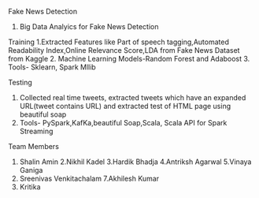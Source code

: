 Fake News Detection

1. Big Data Analyics for Fake News Detection

Training
1.Extracted Features like Part of speech tagging,Automated Readability Index,Online Relevance Score,LDA from Fake News Dataset from Kaggle
2. Machine Learning Models-Random Forest and Adaboost
3. Tools- Sklearn, Spark Mllib

Testing
1. Collected real time tweets, extracted tweets which have an expanded URL(tweet contains URL) and extracted test of HTML page using beautiful soap
2. Tools- PySpark,KafKa,beautiful Soap,Scala, Scala API for Spark Streaming

Team Members
1. Shalin Amin
2.Nikhil Kadel
3.Hardik Bhadja
4.Antriksh Agarwal
5.Vinaya Ganiga
6. Sreenivas Venkitachalam
7.Akhilesh Kumar
8. Kritika

